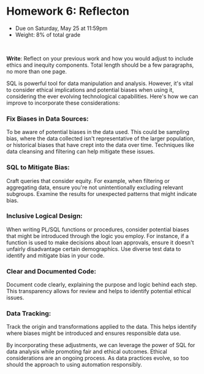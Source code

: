 # Homework 6: Reflecton

- Due on Saturday, May 25 at 11:59pm
- Weight: 8% of total grade

<br>

**Write**: Reflect on your previous work and how you would adjust to include ethics and inequity components. Total length should be a few paragraphs, no more than one page.

SQL is powerful tool for data manipulation and analysis. However, it's vital to consider ethical implications and potential biases when using it, considering the ever evolving technological capabilities. Here's how we can improve to incorporate these considerations:

### Fix Biases in Data Sources:
To be aware of potential biases in the data used. This could be sampling bias, where the data collected isn't representative of the larger population, or historical biases that have crept into the data over time. Techniques like data cleansing and filtering can help mitigate these issues.
    
### SQL to Mitigate Bias:
Craft queries that consider equity. For example, when filtering or aggregating data, ensure you're not unintentionally excluding relevant subgroups. Examine the results for unexpected patterns that might indicate bias.

### Inclusive Logical Design:
When writing PL/SQL functions or procedures, consider potential biases that might be introduced through the logic you employ. For instance, if a function is used to make decisions about loan approvals, ensure it doesn't unfairly disadvantage certain demographics. Use diverse test data to identify and mitigate bias in your code.

### Clear and Documented Code:
Document code clearly, explaining the purpose and logic behind each step. This transparency allows for review and helps to identify potential ethical issues.

### Data Tracking:
Track the origin and transformations applied to the data. This helps identify where biases might be introduced and ensures responsible data use.

By incorporating these adjustments, we can leverage the power of SQL for data analysis while promoting fair and ethical outcomes. Ethical considerations are an ongoing process. As data practices evolve, so too should the approach to using automation responsibly.
